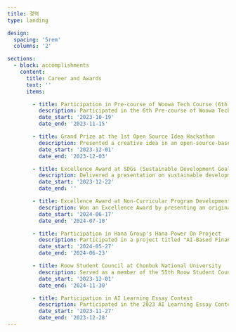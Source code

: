 ```yaml
---
title: 경력
type: landing

design:
  spacing: '5rem'
  columns: '2'

sections:
  - block: accomplishments
    content:
      title: Career and Awards
      text: ''
      items:

        - title: Participation in Pre-course of Woowa Tech Course (6th Batch)
          description: Participated in the 6th Pre-course of Woowa Tech Course, completing assignments over a 4-week period.
          date_start: '2023-10-19'
          date_end: '2023-11-15'

        - title: Grand Prize at the 1st Open Source Idea Hackathon
          description: Presented a creative idea in an open-source-based project and won the Grand Prize with my team.
          date_start: '2023-12-01'
          date_end: '2023-12-03'

        - title: Excellence Award at SDGs (Sustainable Development Goals) Presentation
          description: Delivered a presentation on sustainable development goals and received an Excellence Award for outstanding evaluation.
          date_start: '2023-12-22'
          date_end: ''

        - title: Excellence Award at Non-Curricular Program Development Competition
          description: Won an Excellence Award by presenting an original idea in a non-curricular program development competition outside of academics.
          date_start: '2024-06-17'
          date_end: '2024-07-10'

        - title: Participation in Hana Group's Hana Power On Project
          description: Participated in a project titled "AI-Based Financial Platform Customized for Middle-Aged and Older Adults."
          date_start: '2024-05-27'
          date_end: '2024-06-23'

        - title: Roow Student Council at Chonbuk National University
          description: Served as a member of the 55th Roow Student Council at Chonbuk National University in 2023, dedicating a year to work for fellow students.
          date_start: '2023-12-01'
          date_end: '2024-11-30'

        - title: Participation in AI Learning Essay Contest
          description: Participated in the 2023 AI Learning Essay Contest.
          date_start: '2023-11-27'
          date_end: '2023-12-28'
---
```



